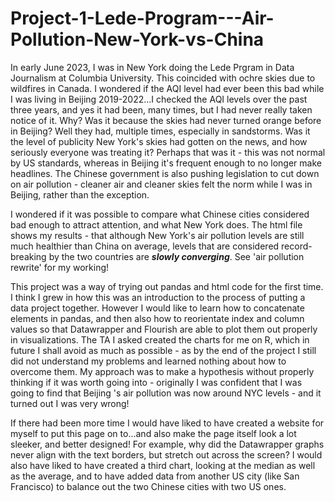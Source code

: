 # Project-1-Lede-Program---Air-Pollution-New-York-vs-China
 
In early June 2023, I was in New York doing the Lede Prgram in Data Journalism at Columbia University. This coincided with ochre skies due to wildfires in Canada. I wondered if the AQI level had ever been this bad while I was living in Beijing 2019-2022...I checked the AQI levels over the past three years, and yes it had been, many times, but I had never really taken notice of it. Why? Was it because the skies had never turned orange before in Beijing? Well they had, multiple times, especially in sandstorms. Was it the level of publicity New York's skies had gotten on the news, and how seriously everyone was treating it? Perhaps that was it - this was not normal by US standards, whereas in Beijing it's frequent enough to no longer make headlines. The Chinese government is also pushing legislation to cut down on air pollution - cleaner air and cleaner skies felt the norm while I was in Beijing, rather than the exception. 

I wondered if it was possible to compare what Chinese cities considered bad enough to attract attention, and what New York does. The html file shows my results - that although New York's air pollution levels are still much healthier than China on average, levels that are considered record-breaking by the two countries are **_slowly converging_**. See 'air pollution rewrite' for my working!  

This project was a way of trying out pandas and html code for the first time. I think I grew in how this was an introduction to the process of putting a data project together. However I would like to learn how to concatenate elements in pandas, and then also how to reorientate index and column values so that Datawrapper and Flourish are able to plot them out properly in visualizations. The TA I asked created the charts for me on R, which in future I shall avoid as much as possible - as by the end of the project I still did not understand my problems and learned nothing about how to overcome them. My approach was to make a hypothesis without properly thinking if it was worth going into - originally I was confident that I was going to find that Beijing 's air pollution was now around NYC levels - and it turned out I was very wrong! 

If there had been more time I would have liked to have created a website for myself to put this page on to...and also make the page itself look a lot sleeker, and better designed! For example, why did the Datawrapper graphs never align with the text borders, but stretch out across the screen? I would also have liked to have created a third chart, looking at the median as well as the average, and to have added data from another US city (like San Francisco) to balance out the two Chinese cities with two US ones. 